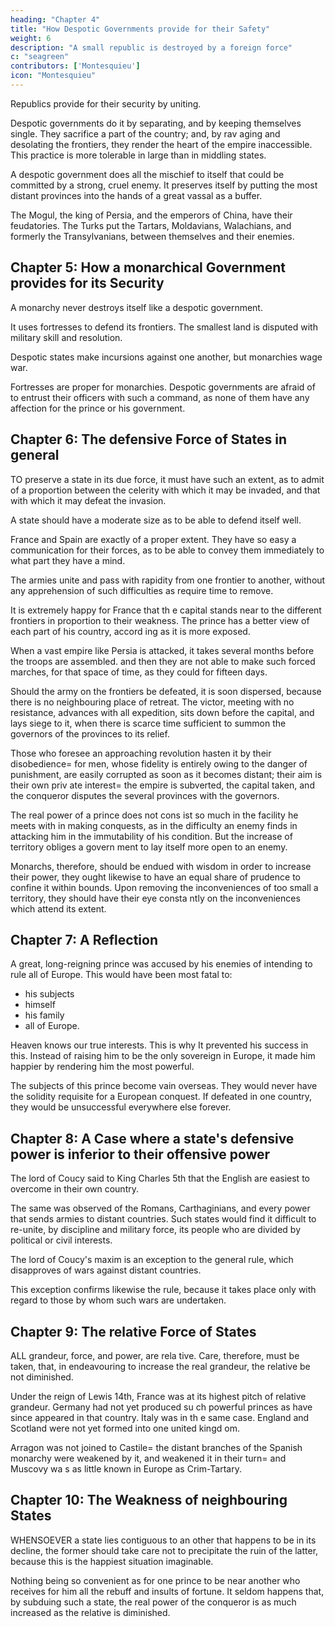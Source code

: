 ```yaml
---
heading: "Chapter 4"
title: "How Despotic Governments provide for their Safety"
weight: 6
description: "A small republic is destroyed by a foreign force"
c: "seagreen"
contributors: ['Montesquieu']
icon: "Montesquieu"
---
```



Republics provide for their security by uniting. 

Despotic governments do it by separating, and by keeping themselves single. They sacrifice a part of the country; and, by rav aging and desolating the frontiers, they render the heart of the empire inaccessible. This practice is more tolerable in large than in middling states.

A despotic government does all the mischief to itself that could be committed by a strong, cruel enemy. It preserves itself by putting the most distant provinces into the hands of a great vassal as a buffer. 

The Mogul, the king of Persia, and the emperors of China, have their feudatories. The Turks put the Tartars, Moldavians, Walachians, and formerly the Transylvanians, between themselves and their enemies.


## Chapter 5: How a monarchical Government provides for its Security

A monarchy never destroys itself like a despotic government. 

It uses fortresses to defend its frontiers. The smallest land is disputed with military skill and resolution. 

Despotic states make incursions against one another, but monarchies wage war.

Fortresses are proper for monarchies. Despotic governments are afraid of to entrust their officers with such a command, as none of them have any affection for the prince or his government.


## Chapter 6: The defensive Force of States in general

TO preserve a state in its due force, it must have such an extent, as to admit of a proportion between the celerity with which it may be invaded, and that with which it may defeat the invasion. 

A state should have a moderate size as to be able to defend itself well. <!-- As an invader may appear on every side, it is requisite that the states should be able to make, on every side, its defence; consequently it should be of a moderate extent, proportioned to the degree of velocity that natur e has given to man, to enable him to move from one place to another. -->

France and Spain are exactly of a proper extent. They have so easy a communication for their forces, as to be able to convey them immediately to what part they have a mind.

The armies unite and pass with rapidity from one frontier to another, without any apprehension of such difficulties as require time to remove.

It is extremely happy for France that th e capital stands near to the different frontiers in proportion to their weakness. The prince has a better view of each part of his country, accord ing as it is more exposed.

When a vast empire like Persia is attacked, it takes several months before the troops are assembled. and then they are not able to make such forced marches, for that space of time, as they could for fifteen days. 

Should the army on the frontiers be  defeated, it is soon dispersed, because there is no neighbouring place of retreat. The victor, meeting with no resistance, advances with all expedition, sits down before the capital, and lays siege to it, when there is scarce time sufficient to summon the governors of the provinces to its relief. 

Those who foresee an approaching revolution hasten it by their disobedience=  for men, whose fidelity is entirely owing to the danger of punishment, are  easily corrupted as soon as it becomes distant; their aim is their own priv ate interest= the empire is subverted, the capital taken, and the conqueror disputes the several provinces with the governors.

The real power of a prince does not cons ist so much in the facility he meets with in making conquests, as in the difficulty an enemy finds in attacking him in the immutability of his condition. But the increase of territory obliges a govern ment to lay itself more open to an enemy.

Monarchs, therefore, should be endued with wisdom in order to increase their power, they ought likewise to have an equal share of prudence to confine it within bounds. Upon removing the inconveniences of too small a territory, they should have their eye consta ntly on the inconveniences which attend its extent.


## Chapter 7: A Reflection

A great, long-reigning prince was accused by his enemies of intending to rule all of Europe. This would have been most fatal to:
- his subjects
- himself
- his family
- all of Europe. 

Heaven knows our true interests. This is why It prevented his success in this. Instead of raising him to be the only sovereign in Europe, it made him happier by rendering him the most powerful.

The subjects of this prince become vain overseas. They would never have the solidity requisite for a European conquest. If defeated in one country, they would be unsuccessful everywhere else forever.

<!-- , who, in tra velling abroad, are never affected but with what they have left at home; wh o, on quitting their own habitations, look upon glory as their chief object , and, in distant countries, as an obstacle to their return; who disgust yo u even by their good qualities, because they are tainted with so much vanity; who are capable of supporting wounds, perils, and fatigues, but not of foregoing their pleasures; who are supremely fond of gaiety, and comfort the mselves for the loss of a battle by a song upon the general;  -->


## Chapter 8: A Case where a state's defensive power is inferior to their offensive power

The lord of Coucy said to King Charles 5th that the English are easiest to overcome in their own country. 

The same was observed of the Romans, Carthaginians, and every power that sends armies to distant countries.  Such states would find it difficult to re-unite, by discipline and military force, its people who are divided by political or civil interests. 

<!-- The state finds itself weakened by the disorder that st ill continues, and more so by the remedy. -->

The lord of Coucy's maxim is an exception to the general rule, which disapproves of wars against distant countries. 

This exception confirms likewise the rule, because it takes place only with regard to those by whom such wars are undertaken.


## Chapter 9: The relative Force of States

ALL grandeur, force, and power, are rela tive. Care, therefore, must be taken, that, in endeavouring to increase the real grandeur, the relative be not diminished.

Under the reign of Lewis 14th, France was at its highest pitch of relative grandeur. Germany had not yet produced su ch powerful princes as have since appeared in that country. Italy was in th e same case. England and Scotland were not yet formed into one united kingd om. 

Arragon was not joined to Castile= the distant branches of the Spanish  monarchy were weakened by it, and weakened it in their turn= and Muscovy wa s as little known in Europe as Crim-Tartary.



## Chapter 10: The Weakness of neighbouring States

WHENSOEVER a state lies contiguous to an other that happens to be in its decline, the former should take care not to precipitate the ruin of the latter, because this is the happiest situation imaginable. 

Nothing being so convenient as for one prince to be near another who receives for him all the rebuff and insults of fortune. It seldom happens that, by subduing such a state, the real power of  the conqueror is as much increased as the relative is diminished.
